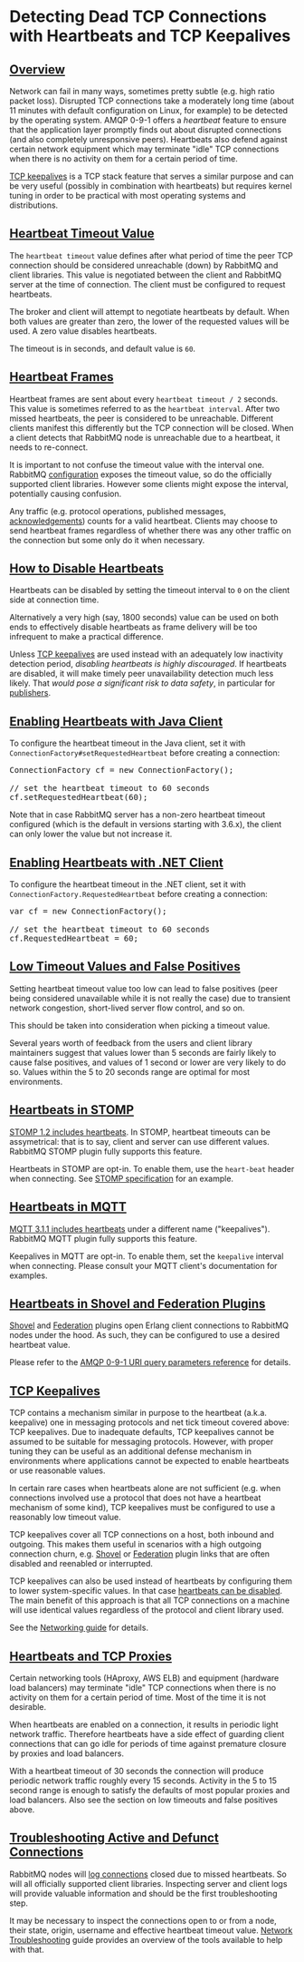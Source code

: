 <!--
Copyright (c) 2007-2020 VMware, Inc. or its affiliates.

All rights reserved. This program and the accompanying materials
are made available under the terms of the under the Apache License,
Version 2.0 (the "License”); you may not use this file except in compliance
with the License. You may obtain a copy of the License at

https://www.apache.org/licenses/LICENSE-2.0

Unless required by applicable law or agreed to in writing, software
distributed under the License is distributed on an "AS IS" BASIS,
WITHOUT WARRANTIES OR CONDITIONS OF ANY KIND, either express or implied.
See the License for the specific language governing permissions and
limitations under the License.
-->

# Detecting Dead TCP Connections with Heartbeats and TCP Keepalives

## <a id="overview" class="anchor" href="#overview">Overview</a>

Network can fail in many ways, sometimes pretty subtle
(e.g. high ratio packet loss).  Disrupted TCP connections take
a moderately long time (about 11 minutes with default
configuration on Linux, for example) to be detected by the
operating system. AMQP 0-9-1 offers a <i>heartbeat</i> feature
to ensure that the application layer promptly finds out about
disrupted connections (and also completely unresponsive
peers). Heartbeats also defend against certain network
equipment which may terminate "idle" TCP connections when
there is no activity on them for a certain period of time.

[TCP keepalives](#tcp-keepalives) is a TCP stack feature that serves a similar
purpose and can be very useful (possibly in combination with heartbeats)
but requires kernel tuning in order to be practical with most operating
systems and distributions.


## <a id="heartbeats-timeout" class="anchor" href="#heartbeats-timeout">Heartbeat Timeout Value</a>

The `heartbeat timeout` value defines after what period of time
the peer TCP connection should be considered unreachable (down) by RabbitMQ
and client libraries. This value is negotiated between the
client and RabbitMQ server at the time of connection. The
client must be configured to request heartbeats.

The broker and client will attempt to negotiate
heartbeats by default. When both values are greater than zero, the lower of the requested
values will be used. A zero value disables heartbeats.

The timeout is in seconds, and default value is `60`.


## <a id="heartbeats-interval" class="anchor" href="#heartbeats-interval">Heartbeat Frames</a>

Heartbeat frames are sent about every `heartbeat timeout / 2`
seconds. This value is sometimes referred to as the `heartbeat interval`.
After two missed heartbeats, the peer is considered
to be unreachable. Different clients manifest this differently
but the TCP connection will be closed. When a client detects
that RabbitMQ node is unreachable due to a heartbeat, it needs
to re-connect.

It is important to not confuse the timeout value with the interval one.
RabbitMQ [configuration](/configure.html) exposes the timeout value,
so do the officially supported client libraries. However some clients might expose
the interval, potentially causing confusion.

Any traffic (e.g. protocol operations, published messages, [acknowledgements](/confirms.html)) counts for a valid
heartbeat. Clients may choose to send heartbeat frames
regardless of whether there was any other traffic on the
connection but some only do it when necessary.


## <a id="disabling" class="anchor" href="#disabling">How to Disable Heartbeats</a>

Heartbeats can be disabled by setting the timeout interval to `0` on the client side at connection time.

Alternatively a very high (say, 1800 seconds) value can be used on both ends to effectively disable heartbeats
as frame delivery will be too infrequent to make a practical difference.

Unless [TCP keepalives](#tcp-keepalives) are used instead with an adequately low inactivity detection period,
*disabling heartbeats is highly discouraged*. If heartbeats are disabled, it will make timely peer unavailability
detection much less likely. That *would pose a significant risk to data safety*, in particular for [publishers](/publishers.html).


## <a id="using-heartbeats-in-java" class="anchor" href="#using-heartbeats-in-java">Enabling Heartbeats with Java Client</a>

To configure the heartbeat timeout in the Java client, set it with
`ConnectionFactory#setRequestedHeartbeat` before
creating a connection:

<pre class="lang-java">
ConnectionFactory cf = new ConnectionFactory();

// set the heartbeat timeout to 60 seconds
cf.setRequestedHeartbeat(60);
</pre>

Note that in case RabbitMQ server has a non-zero heartbeat timeout
configured (which is the default in versions starting with 3.6.x),
the client can only lower the value but not increase it.


## <a id="using-heartbeats-in-dotnet" class="anchor" href="#using-heartbeats-in-dotnet">Enabling Heartbeats with .NET Client</a>

To configure the heartbeat timeout in the .NET client, set it with
`ConnectionFactory.RequestedHeartbeat` before
creating a connection:

<pre class="lang-csharp">
var cf = new ConnectionFactory();

// set the heartbeat timeout to 60 seconds
cf.RequestedHeartbeat = 60;
</pre>


## <a id="false-positives" class="anchor" href="#false-positives">Low Timeout Values and False Positives</a>

Setting heartbeat timeout value too low can lead to false
positives (peer being considered unavailable while it is not
really the case) due to transient network congestion,
short-lived server flow control, and so on.

This should be taken into consideration when picking a timeout
value.

Several years worth of feedback from the users and client
library maintainers suggest that values lower than 5 seconds
are fairly likely to cause false positives, and values of 1
second or lower are very likely to do so. Values within the 5
to 20 seconds range are optimal for most environments.


## <a id="stomp" class="anchor" href="#stomp">Heartbeats in STOMP</a>

[STOMP 1.2 includes heartbeats](https://stomp.github.io/stomp-specification-1.2.html#Heart-beating).  In STOMP, heartbeat timeouts can
be assymetrical: that is to say, client and server can use
different values. RabbitMQ STOMP plugin fully supports this
feature.

Heartbeats in STOMP are opt-in. To enable them, use the `heart-beat`
header when connecting. See [STOMP specification](https://stomp.github.io/stomp-specification-1.2.html#Heart-beating) for an example.

## <a id="mqtt" class="anchor" href="#mqtt">Heartbeats in MQTT</a>

[MQTT 3.1.1 includes heartbeats](http://docs.oasis-open.org/mqtt/mqtt/v3.1.1/csprd02/mqtt-v3.1.1-csprd02.html#_Toc385349238) under a different name
("keepalives").  RabbitMQ MQTT plugin fully supports this
feature.

Keepalives in MQTT are opt-in. To enable them, set the
`keepalive` interval when connecting. Please
consult your MQTT client's documentation for examples.

## <a id="shovel-and-federation" class="anchor" href="#shovel-and-federation">Heartbeats in Shovel and Federation Plugins</a>

[Shovel](/shovel.html) and [Federation](/federation.html) plugins open Erlang client
connections to RabbitMQ nodes under the hood. As such, they can be configured
to use a desired heartbeat value.

Please refer to the [AMQP 0-9-1 URI query parameters reference](/uri-query-parameters.html)
for details.

## <a id="tcp-keepalives" class="anchor" href="#tcp-keepalives">TCP Keepalives</a>

TCP contains a mechanism similar in purpose to the heartbeat
(a.k.a. keepalive) one in messaging protocols and net tick
timeout covered above: TCP keepalives. Due to inadequate
defaults, TCP keepalives cannot be assumed to be suitable
for messaging protocols. However, with proper tuning they can be
useful as an additional defense mechanism in environments where
applications cannot be expected to enable heartbeats or use
reasonable values.

In certain rare cases when heartbeats alone are not sufficient
(e.g. when connections involved use a protocol that does
not have a heartbeat mechanism of some kind), TCP keepalives must
be configured to use a reasonably low timeout value.

TCP keepalives cover all TCP connections on a host, both inbound
and outgoing. This makes them useful in scenarios with a high outgoing
connection churn, e.g. [Shovel](/shovel.html) or [Federation](/federation.html) plugin
links that are often disabled and reenabled or interrupted.

TCP keepalives can also be used instead of heartbeats by configuring them to lower system-specific
values. In that case [heartbeats can be disabled](#disabling). The main benefit
of this approach is that all TCP connections on a machine will use identical values
regardless of the protocol and client library used.

See the [Networking guide](/networking.html) for details.

## <a id="tcp-proxies" class="anchor" href="#tcp-proxies">Heartbeats and TCP Proxies</a>

Certain networking tools (HAproxy, AWS ELB) and equipment
(hardware load balancers) may terminate "idle" TCP
connections when there is no activity on them for a certain
period of time. Most of the time it is not desirable.

When heartbeats are enabled on a connection, it results in
periodic light network traffic. Therefore heartbeats have a side effect
of guarding client connections that can go idle for periods of
time against premature closure by proxies and load balancers.

With a heartbeat timeout of 30 seconds the connection will produce periodic
network traffic roughly every 15 seconds. Activity in the 5 to 15 second range
is enough to satisfy the defaults of most popular proxies and load balancers.
Also see the section on low timeouts and false positives above.

## <a id="troubleshooting" class="anchor" href="#troubleshooting">Troubleshooting Active and Defunct Connections</a>

RabbitMQ nodes will [log connections](/logging.html#connection-lifecycle-events) closed due to missed heartbeats. So will all
officially supported client libraries. Inspecting server and client logs will provide
valuable information and should be the first troubleshooting step.

It may be necessary to inspect the connections open to or from a node,
their state, origin, username and effective heartbeat timeout value.
[Network Troubleshooting](/troubleshooting-networking.html) guide
provides an overview of the tools available to help with that.
